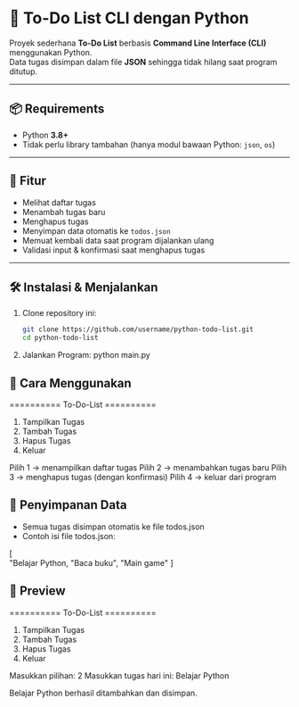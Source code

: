 # 📝 To-Do List CLI dengan Python

Proyek sederhana **To-Do List** berbasis **Command Line Interface (CLI)** menggunakan Python.  
Data tugas disimpan dalam file **JSON** sehingga tidak hilang saat program ditutup.

---

## 📦 Requirements
- Python **3.8+**
- Tidak perlu library tambahan (hanya modul bawaan Python: `json`, `os`)

---

## 📌 Fitur
- Melihat daftar tugas
- Menambah tugas baru
- Menghapus tugas
- Menyimpan data otomatis ke `todos.json`
- Memuat kembali data saat program dijalankan ulang
- Validasi input & konfirmasi saat menghapus tugas

---

## 🛠️ Instalasi & Menjalankan
1. Clone repository ini:
   ```bash
   git clone https://github.com/username/python-todo-list.git
   cd python-todo-list
2. Jalankan Program:
   python main.py

## 🚀 Cara Menggunakan
========== To-Do-List ==========
1. Tampilkan Tugas
2. Tambah Tugas
3. Hapus Tugas
4. Keluar
   
Pilih 1 → menampilkan daftar tugas
Pilih 2 → menambahkan tugas baru
Pilih 3 → menghapus tugas (dengan konfirmasi)
Pilih 4 → keluar dari program

## 💾 Penyimpanan Data
- Semua tugas disimpan otomatis ke file todos.json
- Contoh isi file todos.json:

[  
  "Belajar Python,
  "Baca buku",
  "Main game"
]

## 📸 Preview
========== To-Do-List ==========
1. Tampilkan Tugas
2. Tambah Tugas
3. Hapus Tugas
4. Keluar

Masukkan pilihan: 2
Masukkan tugas hari ini: Belajar Python

Belajar Python berhasil ditambahkan dan disimpan.
